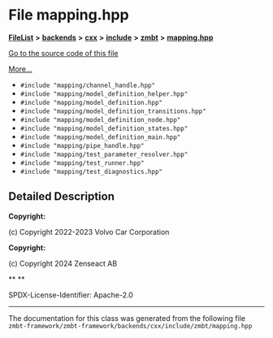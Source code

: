 

# File mapping.hpp



[**FileList**](files.md) **>** [**backends**](dir_e0e3bad64fbfd08934d555b945409197.md) **>** [**cxx**](dir_2a0640ff8f8d193383b3226ce9e70e40.md) **>** [**include**](dir_33cabc3ab2bb40d6ea24a24cae2f30b8.md) **>** [**zmbt**](dir_2115e3e51895e4107b806d6d2319263e.md) **>** [**mapping.hpp**](mapping_8hpp.md)

[Go to the source code of this file](mapping_8hpp_source.md)

[More...](#detailed-description)

* `#include "mapping/channel_handle.hpp"`
* `#include "mapping/model_definition_helper.hpp"`
* `#include "mapping/model_definition.hpp"`
* `#include "mapping/model_definition_transitions.hpp"`
* `#include "mapping/model_definition_node.hpp"`
* `#include "mapping/model_definition_states.hpp"`
* `#include "mapping/model_definition_main.hpp"`
* `#include "mapping/pipe_handle.hpp"`
* `#include "mapping/test_parameter_resolver.hpp"`
* `#include "mapping/test_runner.hpp"`
* `#include "mapping/test_diagnostics.hpp"`

































































## Detailed Description




**Copyright:**

(c) Copyright 2022-2023 Volvo Car Corporation 




**Copyright:**

(c) Copyright 2024 Zenseact AB 




**
**

SPDX-License-Identifier: Apache-2.0 





    

------------------------------
The documentation for this class was generated from the following file `zmbt-framework/zmbt-framework/backends/cxx/include/zmbt/mapping.hpp`


